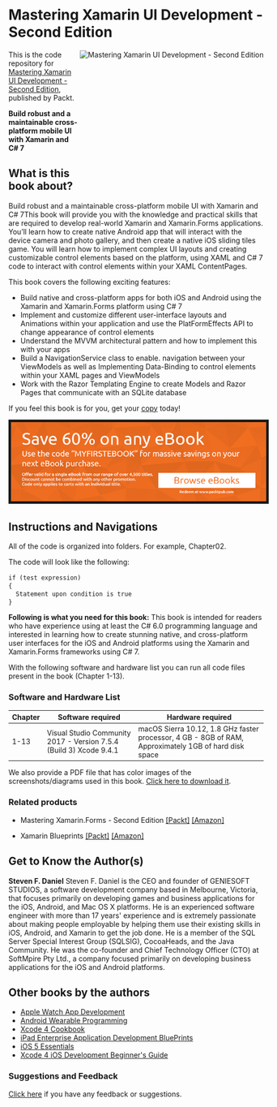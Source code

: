 # Mastering Xamarin UI Development - Second Edition

<a href="https://www.packtpub.com/application-development/mastering-xamarin-ui-development-second-edition?utm_source=github&utm_medium=repository&utm_campaign=978-1-78899-551-1"><img src="https://dz13w8afd47il.cloudfront.net/sites/default/files/imagecache/ppv4_main_book_cover/B10225_0.png" alt="Mastering Xamarin UI Development - Second Edition" height="256px" align="right"></a>

This is the code repository for [Mastering Xamarin UI Development - Second Edition](https://www.packtpub.com/application-development/mastering-xamarin-ui-development-second-edition?utm_source=github&utm_medium=repository&utm_campaign=978-1-78899-551-1), published by Packt.

**Build robust and a maintainable cross-platform mobile UI with Xamarin and C# 7**

## What is this book about?
Build robust and a maintainable cross-platform mobile UI with Xamarin and C# 7This book will provide you with the knowledge and practical skills that are required to develop real-world Xamarin and Xamarin.Forms applications. You’ll learn how to create native Android app that will interact with the device camera and photo gallery, and then create a native iOS sliding tiles game. You will learn how to implement complex UI layouts and creating customizable control elements based on the platform, using XAML and C# 7 code to interact with control elements within your XAML ContentPages.

This book covers the following exciting features:
* Build native and cross-platform apps for both iOS and Android using the Xamarin and Xamarin.Forms platform using C# 7
* Implement and customize different user-interface layouts and Animations within your application and use the PlatFormEffects API to change appearance of control elements
* Understand the MVVM architectural pattern and how to implement this with your apps
* Build a NavigationService class to enable. navigation between your ViewModels as well as Implementing Data-Binding to control elements within your XAML pages and ViewModels
* Work with the Razor Templating Engine to create Models and Razor Pages that communicate with an SQLite database

If you feel this book is for you, get your [copy](https://www.amazon.com/dp/1788995511) today!

<a href="https://www.packtpub.com/?utm_source=github&utm_medium=banner&utm_campaign=GitHubBanner"><img src="https://raw.githubusercontent.com/PacktPublishing/GitHub/master/GitHub.png" 
alt="https://www.packtpub.com/" border="5" /></a>


## Instructions and Navigations
All of the code is organized into folders. For example, Chapter02.

The code will look like the following:
```
if (test expression)
{
  Statement upon condition is true
}
```

**Following is what you need for this book:**
This book is intended for readers who have experience using at least the C# 6.0 programming language and interested in learning how to create stunning native, and cross-platform user interfaces for the iOS and Android platforms using the Xamarin and Xamarin.Forms frameworks using C# 7.

With the following software and hardware list you can run all code files present in the book (Chapter 1-13).

### Software and Hardware List

| Chapter  | Software required                   | Hardware required                        |
| -------- | ------------------------------------| -----------------------------------|
| 1-13        | Visual Studio Community 2017 - Version 7.5.4 (Build 3) Xcode 9.4.1                     | macOS Sierra 10.12, 1.8 GHz faster processor, 4 GB - 8GB of RAM, Approximately 1GB of hard disk space |


We also provide a PDF file that has color images of the screenshots/diagrams used in this book. [Click here to download it](https://www.packtpub.com/sites/default/files/downloads/MasteringXamarinUIDevelopmentSecondEdition_ColorImages.pdf).


### Related products <Other books you may enjoy>
* Mastering Xamarin.Forms - Second Edition [[Packt]](https://www.packtpub.com/application-development/mastering-xamarinforms-second-edition?utm_source=github&utm_medium=repository&utm_campaign=9781788290265) [[Amazon]](https://www.amazon.com/dp/1788290267)

* Xamarin Blueprints [[Packt]](https://www.packtpub.com/web-development/xamarin-blueprints?utm_source=github&utm_medium=repository&utm_campaign=9781785887444) [[Amazon]](https://www.amazon.com/dp/1785887440)

## Get to Know the Author(s)
**Steven F. Daniel**
Steven F. Daniel is the CEO and founder of GENIESOFT STUDIOS, a software development company based in Melbourne, Victoria, that focuses primarily on developing games and business applications for the iOS, Android, and Mac OS X platforms.
He is an experienced software engineer with more than 17 years' experience and is extremely passionate about making people employable by helping them use their existing skills in iOS, Android, and Xamarin to get the job done. He is a member of the SQL Server Special Interest Group (SQLSIG), CocoaHeads, and the Java Community. He was the co-founder and Chief Technology Officer (CTO) at SoftMpire Pty Ltd., a company focused primarily on developing business applications for the iOS and Android platforms.



## Other books by the authors
* [Apple Watch App Development](https://www.packtpub.com/application-development/apple-watch-app-development?utm_source=github&utm_medium=repository&utm_campaign=9781785886362)
* [Android Wearable Programming](https://www.packtpub.com/application-development/android-wearable-programming?utm_source=github&utm_medium=repository&utm_campaign=9781785280153)
* [Xcode 4 Cookbook](https://www.packtpub.com/application-development/xcode-4-cookbook?utm_source=github&utm_medium=repository&utm_campaign=9781849693349)
* [iPad Enterprise Application Development BluePrints](https://www.packtpub.com/application-development/ipad-enterprise-application-development-blueprints?utm_source=github&utm_medium=repository&utm_campaign=9781849682947)
* [iOS 5 Essentials](https://www.packtpub.com/application-development/ios-5-essentials?utm_source=github&utm_medium=repository&utm_campaign=9781849692267)
* [Xcode 4 iOS Development Beginner's Guide](https://www.packtpub.com/application-development/xcode-4-ios-development-beginners-guide?utm_source=github&utm_medium=repository&utm_campaign=9781849691307)

### Suggestions and Feedback
[Click here](https://docs.google.com/forms/d/e/1FAIpQLSdy7dATC6QmEL81FIUuymZ0Wy9vH1jHkvpY57OiMeKGqib_Ow/viewform) if you have any feedback or suggestions.
